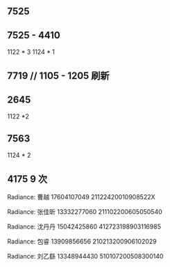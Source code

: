 ## 7525

## 7525 - 4410

1122 \* 3
1124 \* 1

## 7719 // 1105 - 1205 刷新

## 2645

1122 \*2

## 7563

1124 \* 2

## 4175 9 次

Radiance:
曹越 17604107049 21122420010908522X

Radiance:
张佳昕 13332277060 211102200605050540

Radiance:
沈丹丹 15042425860 412723198903116985

Radiance:
包睿 13909856656 210213200906102029

Radiance:
刘乙繇 13348944430 510107200508300140
